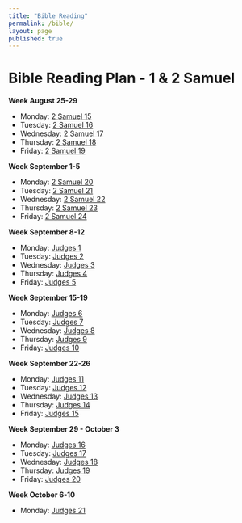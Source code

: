 ```yaml
---
title: "Bible Reading"
permalink: /bible/
layout: page
published: true
---
```


# Bible Reading Plan - 1 & 2 Samuel

**Week August 25-29**
- Monday: [2 Samuel 15](https://www.esv.org/2+Samuel+15/)
- Tuesday: [2 Samuel 16](https://www.esv.org/2+Samuel+16/)
- Wednesday: [2 Samuel 17](https://www.esv.org/2+Samuel+17/)
- Thursday: [2 Samuel 18](https://www.esv.org/2+Samuel+18/)
- Friday: [2 Samuel 19](https://www.esv.org/2+Samuel+19/)

**Week September 1-5**
- Monday: [2 Samuel 20](https://www.esv.org/2+Samuel+20/)
- Tuesday: [2 Samuel 21](https://www.esv.org/2+Samuel+21/)
- Wednesday: [2 Samuel 22](https://www.esv.org/2+Samuel+22/)
- Thursday: [2 Samuel 23](https://www.esv.org/2+Samuel+23/)
- Friday: [2 Samuel 24](https://www.esv.org/2+Samuel+24/)

**Week September 8-12**
- Monday: [Judges 1](https://www.esv.org/Judges+1/)
- Tuesday: [Judges 2](https://www.esv.org/Judges+2/)
- Wednesday: [Judges 3](https://www.esv.org/Judges+3/)
- Thursday: [Judges 4](https://www.esv.org/Judges+4/)
- Friday: [Judges 5](https://www.esv.org/Judges+5/)

**Week September 15-19**
- Monday: [Judges 6](https://www.esv.org/Judges+6/)
- Tuesday: [Judges 7](https://www.esv.org/Judges+7/)
- Wednesday: [Judges 8](https://www.esv.org/Judges+8/)
- Thursday: [Judges 9](https://www.esv.org/Judges+9/)
- Friday: [Judges 10](https://www.esv.org/Judges+10/)

**Week September 22-26**
- Monday: [Judges 11](https://www.esv.org/Judges+11/)
- Tuesday: [Judges 12](https://www.esv.org/Judges+12/)
- Wednesday: [Judges 13](https://www.esv.org/Judges+13/)
- Thursday: [Judges 14](https://www.esv.org/Judges+14/)
- Friday: [Judges 15](https://www.esv.org/Judges+15/)

**Week September 29 - October 3**
- Monday: [Judges 16](https://www.esv.org/Judges+16/)
- Tuesday: [Judges 17](https://www.esv.org/Judges+17/)
- Wednesday: [Judges 18](https://www.esv.org/Judges+18/)
- Thursday: [Judges 19](https://www.esv.org/Judges+19/)
- Friday: [Judges 20](https://www.esv.org/Judges+20/)

**Week October 6-10**
- Monday: [Judges 21](https://www.esv.org/Judges+21/)